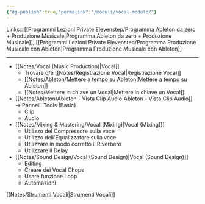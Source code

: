 ```yaml
---
{"dg-publish":true,"permalink":"/moduli/vocal-modulo/"}
---
```


Links:: [[Programmi Lezioni Private Elevenstep/Programma Ableton da zero + Produzione Musicale\|Programma Ableton da zero + Produzione Musicale]], [[Programmi Lezioni Private Elevenstep/Programma Produzione Musicale con Ableton\|Programma Produzione Musicale con Ableton]]

---

- [[Notes/Vocal (Music Production)\|Vocal]]
	- Trovare o/e [[Notes/Registrazione Vocal\|Registrazione Vocal]]
	- [[Notes/Ableton/Mettere a tempo su Ableton\|Mettere a tempo su Ableton]]
	- [[Notes/Mettere in chiave un Vocal\|Mettere in chiave un Vocal]]
- [[Notes/Ableton/Ableton - Vista Clip Audio\|Ableton - Vista Clip Audio]] → Pannelli Tools (Basic)
	- Clip
	- Audio
- [[Notes/Mixing & Mastering/Vocal (Mixing)\|Vocal (Mixing)]]
	- Utilizzo del Compressore sulla voce
	- Utilizzo dell'Equalizzatore sulla voce
	- Utilizzare in modo corretto il Riverbero
	- Utilizzare il Delay
- [[Notes/Sound Design/Vocal (Sound Design)\|Vocal (Sound Design)]]
	- Editing
	- Creare dei Vocal Chops
	- Usare funzione Loop
	- Automazioni



[[Notes/Strumenti Vocali\|Strumenti Vocali]]